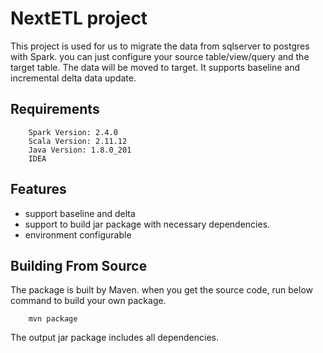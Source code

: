 # NextETL project
  This project is used for us to migrate the data from sqlserver to postgres with Spark. you can just configure your source table/view/query and the target table. The data will be moved to target. It supports baseline and incremental delta data update.


## Requirements
```
    Spark Version: 2.4.0
    Scala Version: 2.11.12
    Java Version: 1.8.0_201
    IDEA
```
## Features
* support baseline and delta
* support to build jar package with necessary dependencies.
* environment configurable


## Building From Source
The package is built by Maven. when you get the source code, run below command to build your own package.
```
    mvn package
```
The output jar package includes all dependencies.